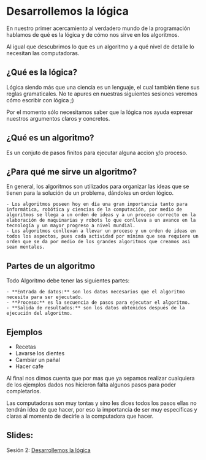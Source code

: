 Desarrollemos la lógica
==
En nuestro primer acercamiento al verdadero mundo de la programación hablamos de qué es la lógica y de cómo nos sirve en los algoritmos.

Al igual que descubrimos lo que es un algoritmo y a qué nivel de detalle lo necesitan las computadoras.


¿Qué es la lógica?
--
Lógica siendo más que una ciencia es un lenguaje, el cual también tiene sus reglas gramaticales. No te apures en nuestras siguientes sesiones veremos cómo escribir con lógica ;)

Por el momento sólo necesitamos saber que la lógica nos ayuda expresar nuestros argumentos claros y concretos.
 

¿Qué es un algoritmo?
--
Es un conjuto de pasos finitos para ejecutar alguna accion y/o proceso.


¿Para qué me sirve un algoritmo?
--

En general, los algoritmos son utilizados para organizar las ideas que se tienen para la solución de un problema, dándoles un orden lógico.

    - Los algoritmos poseen hoy en día una gran importancia tanto para informática, robótica y ciencias de la computación, por medio de algoritmos se llega a un orden de ideas y a un proceso correcto en la elaboración de maquinarias y robots lo que conlleva a un avance en la tecnología y un mayor progreso a nivel mundial.
    - Los algoritmos conllevan a llevar un proceso y un orden de ideas en todos los aspectos, pues cada actividad por mínima que sea requiere un orden que se da por medio de los grandes algoritmos que creamos asi sean mentales.


Partes de un algoritmo
--

Todo Algoritmo debe tener las siguientes partes:

    - **Entrada de datos:** son los datos necesarios que el algoritmo necesita para ser ejecutado.
    - **Proceso:** es la secuencia de pasos para ejecutar el algoritmo.
    - **Salida de resultados:** son los datos obtenidos después de la ejecución del algoritmo.

Ejemplos
--
- Recetas
- Lavarse los dientes
- Cambiar un pañal
- Hacer cafe


Al final nos dimos cuenta que por mas que ya sepamos realizar cualquiera de los ejemplos dados nos hicieron falta algunos pasos para poder completarlos.

Las computadoras son muy tontas y sino les dices todos los pasos ellas no tendrán idea de que hacer, por eso la importancia de ser muy específicas y claras al momento de decirle a la computadora que hacer.

Slides:
--
Sesión 2: [Desarrollemos la lógica](https://www.haikudeck.com/baby-steps-education-presentation-udgjCCdvSw)